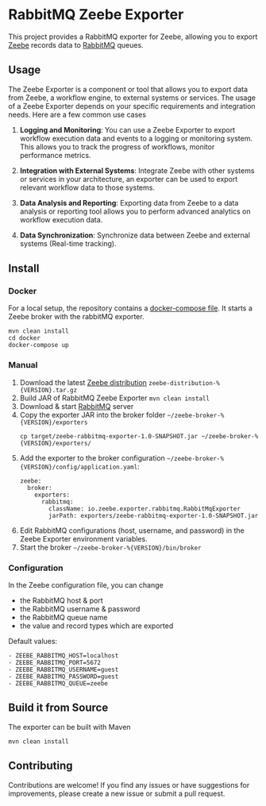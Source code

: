# RabbitMQ Zeebe Exporter

This project provides a RabbitMQ exporter for Zeebe, allowing you to export [Zeebe](https://github.com/camunda-cloud/zeebe) records data to [RabbitMQ](https://www.rabbitmq.com/) queues.

## Usage

The Zeebe Exporter is a component or tool that allows you to export data from Zeebe, a workflow engine, to external systems or services. The usage of a Zeebe Exporter depends on your specific requirements and integration needs. Here are a few common use cases

1. **Logging and Monitoring**: You can use a Zeebe Exporter to export workflow execution data and events to a logging or monitoring system. This allows you to track the progress of workflows, monitor performance metrics.

2. **Integration with External Systems**: Integrate Zeebe with other systems or services in your architecture, an exporter can be used to export relevant workflow data to those systems.

3. **Data Analysis and Reporting**: Exporting data from Zeebe to a data analysis or reporting tool allows you to perform advanced analytics on workflow execution data.

4. **Data Synchronization**: Synchronize data between Zeebe and external systems (Real-time tracking).

## Install

### Docker

For a local setup, the repository contains a [docker-compose file](docker/docker-compose.yml). It starts a Zeebe broker with the rabbitMQ exporter.

```
mvn clean install
cd docker
docker-compose up
```

### Manual

1. Download the latest [Zeebe distribution](https://github.com/camunda-cloud/zeebe/releases) `zeebe-distribution-%{VERSION}.tar.gz`
2. Build JAR of RabbitMQ Zeebe Exporter `mvn clean install`
3. Download & start [RabbitMQ](https://www.rabbitmq.com/download.html) server
4. Copy the exporter JAR into the broker folder `~/zeebe-broker-%{VERSION}/exporters`
    ```
    cp target/zeebe-rabbitmq-exporter-1.0-SNAPSHOT.jar ~/zeebe-broker-%{VERSION}/exporters/
    ```
5. Add the exporter to the broker configuration `~/zeebe-broker-%{VERSION}/config/application.yaml`:
    ```
    zeebe:
      broker:  
        exporters:
          rabbitmq:
            className: io.zeebe.exporter.rabbitmq.RabbitMqExporter
            jarPath: exporters/zeebe-rabbitmq-exporter-1.0-SNAPSHOT.jar
    ```
6. Edit RabbitMQ configurations (host, username, and password) in the Zeebe Exporter environment variables.
7. Start the broker `~/zeebe-broker-%{VERSION}/bin/broker`

### Configuration

In the Zeebe configuration file, you can change

* the RabbitMQ host & port
* the RabbitMQ username & password
* the RabbitMQ queue name
* the value and record types which are exported

Default values:

```
- ZEEBE_RABBITMQ_HOST=localhost
- ZEEBE_RABBITMQ_PORT=5672
- ZEEBE_RABBITMQ_USERNAME=guest
- ZEEBE_RABBITMQ_PASSWORD=guest
- ZEEBE_RABBITMQ_QUEUE=zeebe
```

## Build it from Source

The exporter can be built with Maven

`mvn clean install`

## Contributing

Contributions are welcome! If you find any issues or have suggestions for improvements, please create a new issue or submit a pull request.

